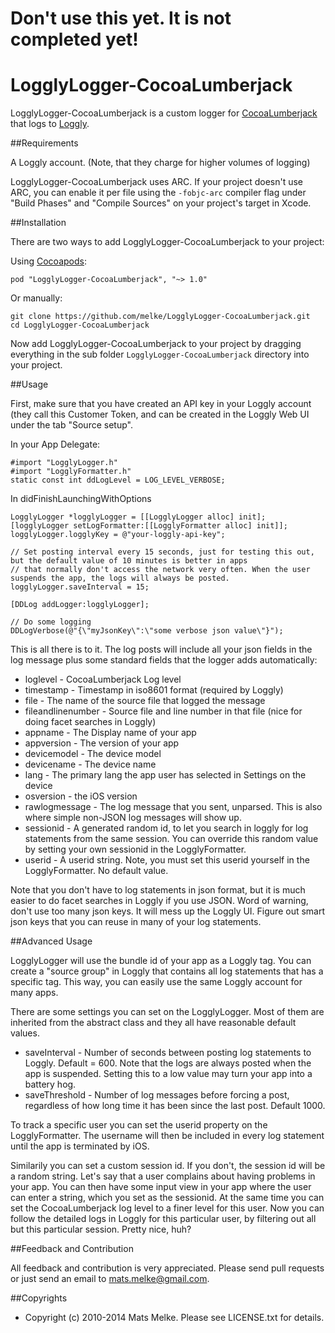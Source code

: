 # Don't use this yet. It is not completed yet!

# LogglyLogger-CocoaLumberjack

LogglyLogger-CocoaLumberjack is a custom logger for [CocoaLumberjack](https://github.com/CocoaLumberjack/CocoaLumberjack) that logs to [Loggly](https://www.loggly.com/).

##Requirements

A Loggly account. (Note, that they charge for higher volumes of logging)

LogglyLogger-CocoaLumberjack uses ARC. If your project doesn't use ARC, you can enable it per file using the `-fobjc-arc` compiler flag under "Build Phases" and "Compile Sources" on your project's target in Xcode.

##Installation

There are two ways to add LogglyLogger-CocoaLumberjack to your project:

Using [Cocoapods](cocoapods.org):

    pod "LogglyLogger-CocoaLumberjack", "~> 1.0"

Or manually:

    git clone https://github.com/melke/LogglyLogger-CocoaLumberjack.git
    cd LogglyLogger-CocoaLumberjack

Now add LogglyLogger-CocoaLumberjack to your project by dragging everything in the sub folder `LogglyLogger-CocoaLumberjack` directory into your project.

##Usage

First, make sure that you have created an API key in your Loggly account (they call this Customer Token, and can be created
in the Loggly Web UI under the tab "Source setup".

In your App Delegate:

    #import "LogglyLogger.h"
    #import "LogglyFormatter.h"
    static const int ddLogLevel = LOG_LEVEL_VERBOSE;

In didFinishLaunchingWithOptions

    LogglyLogger *logglyLogger = [[LogglyLogger alloc] init];
    [logglyLogger setLogFormatter:[[LogglyFormatter alloc] init]];
    logglyLogger.logglyKey = @"your-loggly-api-key";

    // Set posting interval every 15 seconds, just for testing this out, but the default value of 10 minutes is better in apps
    // that normally don't access the network very often. When the user suspends the app, the logs will always be posted.
    logglyLogger.saveInterval = 15;

    [DDLog addLogger:logglyLogger];

    // Do some logging
    DDLogVerbose(@"{\"myJsonKey\":\"some verbose json value\"}");

This is all there is to it. The log posts will include all your json fields in the log message plus some standard fields that the logger adds automatically:

  - loglevel - CocoaLumberjack Log level
  - timestamp - Timestamp in iso8601 format (required by Loggly)
  - file - The name of the source file that logged the message
  - fileandlinenumber - Source file and line number in that file (nice for doing facet searches in Loggly)
  - appname - The Display name of your app
  - appversion - The version of your app
  - devicemodel - The device model
  - devicename - The device name
  - lang - The primary lang the app user has selected in Settings on the device
  - osversion - the iOS version
  - rawlogmessage - The log message that you sent, unparsed. This is also where simple non-JSON log messages will show up.
  - sessionid - A generated random id, to let you search in loggly for log statements from the same session. You can override this random value by setting your own sessionid in the LogglyFormatter.
  - userid - A userid string. Note, you must set this userid yourself in the LogglyFormatter. No default value.

Note that you don't have to log statements in json format, but it is much easier to do facet searches in Loggly if you use JSON.
Word of warning, don't use too many json keys. It will mess up the Loggly UI. Figure out smart json keys that you can reuse
in many of your log statements.

##Advanced Usage

LogglyLogger will use the bundle id of your app as a Loggly tag. You can create a "source group" in Loggly
that contains all log statements that has a specific tag. This way, you can easily use the same Loggly
account for many apps.

There are some settings you can set on the LogglyLogger. Most of them are inherited from the abstract class and
they all have reasonable default values.

  - saveInterval - Number of seconds between posting log statements to Loggly. Default = 600. Note that the logs are always posted when the app is suspended. Setting this to a low value may turn your app into a battery hog.
  - saveThreshold - Number of log messages before forcing a post, regardless of how long time it has been since the last post. Default 1000.

To track a specific user you can set the userid property on the LogglyFormatter. The username
will then be included in every log statement until the app is terminated by iOS.

Similarily you can set a custom session id. If you don't, the session id will be a random string.
Let's say that a user complains about having problems in your app. You can then have some input view
in your app where the user can enter a string, which you set as the sessionid. At the same time
you can set the CocoaLumberjack log level to a finer level for this user. Now you can follow
the detailed logs in Loggly for this particular user, by filtering out all but this particular session.
Pretty nice, huh?

##Feedback and Contribution

All feedback and contribution is very appreciated. Please send pull requests
or just send an email to [mats.melke@gmail.com](mailto:mats.melke@gmail.com).

##Copyrights

* Copyright (c) 2010-2014 Mats Melke. Please see LICENSE.txt for details.